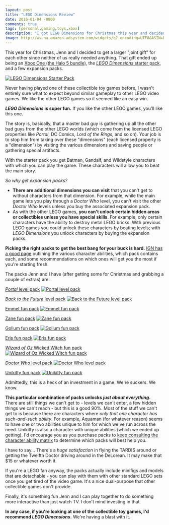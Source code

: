 ```yaml
---
layout: post
title: "LEGO Dimensions Review"
date: 2016-01-04 -0800
comments: true
tags: [personal,gaming,toys,xbox]
description: "I got LEGO Dimensions for Christmas this year and decided to post a review."
image: http://ws-na.amazon-adsystem.com/widgets/q?_encoding=UTF8&ASIN=B00VMB5RDQ&Format=_SL250_&ID=AsinImage&MarketPlace=US&ServiceVersion=20070822&WS=1&tag=mhsvortex
---
```

This year for Christmas, Jenn and I decided to get a larger "joint gift" for each other since neither of us really needed anything. That gift ended up being an [Xbox One (the Halo 5 bundle)](http://www.amazon.com/gp/product/B0136JP9OS/ref=as_li_tl?ie=UTF8&camp=1789&creative=390957&creativeASIN=B0136JP9OS&linkCode=as2&tag=mhsvortex&linkId=D32EKWMYHG3BUMS7), the [_LEGO Dimensions_ starter pack](http://www.amazon.com/gp/product/B00VMB5RDQ/ref=as_li_tl?ie=UTF8&camp=1789&creative=390957&creativeASIN=B00VMB5RDQ&linkCode=as2&tag=mhsvortex&linkId=TWJH7IS4ZHXXGXPU), and a few expansion packs.

[![LEGO Dimensions Starter Pack](http://ws-na.amazon-adsystem.com/widgets/q?_encoding=UTF8&ASIN=B00VMB5RDQ&Format=_SL250_&ID=AsinImage&MarketPlace=US&ServiceVersion=20070822&WS=1&tag=mhsvortex)](http://www.amazon.com/gp/product/B00VMB5RDQ/ref=as_li_tl?ie=UTF8&camp=1789&creative=390957&creativeASIN=B00VMB5RDQ&linkCode=as2&tag=mhsvortex&linkId=TWJH7IS4ZHXXGXPU)

Never having played one of these collectible toy games before, I wasn't entirely sure what to expect beyond similar gameplay to other LEGO video games. We like the other LEGO games so it seemed like an easy win.

**_LEGO Dimensions_ is super fun.** If you like the other LEGO games, you'll like this one.

The story is, basically, that a master bad guy is gathering up all the other bad guys from the other LEGO worlds (which come from the licensed LEGO properties like _Portal_, DC Comics, _Lord of the Rings_, and so on). Your job is to stop him from taking over these "dimensions" (each licensed property is a "dimension") by visiting the various dimensions and saving people or gathering special artifacts.

With the starter pack you get Batman, Gandalf, and Wildstyle characters with which you can play the game. These characters will allow you to beat the main story.

_So why get expansion packs?_

- **There are additional dimensions you can visit** that you can't get to without characters from that dimension. For example, while the main game lets you play through a _Doctor Who_ level, you can't visit the other _Doctor Who_ levels unless you buy the associated expansion pack.
- As with the other LEGO games, **you can't unlock certain hidden areas or collectibles unless you have special skills**. For example, only certain characters have the ability to destroy metal LEGO bricks. With previous LEGO games you could unlock these characters by beating levels; with _LEGO Dimensions_ you unlock characters by buying the expansion packs.

**Picking the right packs to get the best bang for your buck is hard.** [IGN has a good page](http://www.ign.com/wikis/lego-dimensions/Character_Ability_Guide) outlining the various character abilities, which pack contains each, and some recommendations on which ones will get you the most if you're starting fresh.

The packs Jenn and I have (after getting some for Christmas and grabbing a couple of extras) are:

[_Portal_ level pack](http://www.amazon.com/gp/product/B00ZGDSG0W/ref=as_li_tl?ie=UTF8&camp=1789&creative=390957&creativeASIN=B00ZGDSG0W&linkCode=as2&tag=mhsvortex&linkId=ZJ44VCRJFNOZRP6N)
[![Portal level pack](http://ws-na.amazon-adsystem.com/widgets/q?_encoding=UTF8&ASIN=B00ZGDSG0W&Format=_SL110_&ID=AsinImage&MarketPlace=US&ServiceVersion=20070822&WS=1&tag=mhsvortex)](http://www.amazon.com/gp/product/B00ZGDSG0W/ref=as_li_tl?ie=UTF8&camp=1789&creative=390957&creativeASIN=B00ZGDSG0W&linkCode=as2&tag=mhsvortex&linkId=ZJ44VCRJFNOZRP6N)

[_Back to the Future_ level pack](http://www.amazon.com/gp/product/B00VMB5VB4/ref=as_li_tl?ie=UTF8&camp=1789&creative=390957&creativeASIN=B00VMB5VB4&linkCode=as2&tag=mhsvortex&linkId=752B47S4BP2B3L6H)
[![Back to the Future level pack](http://ws-na.amazon-adsystem.com/widgets/q?_encoding=UTF8&ASIN=B00VMB5VB4&Format=_SL110_&ID=AsinImage&MarketPlace=US&ServiceVersion=20070822&WS=1&tag=mhsvortex)](http://www.amazon.com/gp/product/B00VMB5VB4/ref=as_li_tl?ie=UTF8&camp=1789&creative=390957&creativeASIN=B00VMB5VB4&linkCode=as2&tag=mhsvortex&linkId=752B47S4BP2B3L6H)

[Emmet fun pack](http://www.amazon.com/gp/product/B00VMB5ZIS/ref=as_li_tl?ie=UTF8&camp=1789&creative=390957&creativeASIN=B00VMB5ZIS&linkCode=as2&tag=mhsvortex&linkId=FSSPBVUZHTWHEVJT)
[![Emmet fun pack](http://ws-na.amazon-adsystem.com/widgets/q?_encoding=UTF8&ASIN=B00VMB5ZIS&Format=_SL110_&ID=AsinImage&MarketPlace=US&ServiceVersion=20070822&WS=1&tag=mhsvortex)](http://www.amazon.com/gp/product/B00VMB5ZIS/ref=as_li_tl?ie=UTF8&camp=1789&creative=390957&creativeASIN=B00VMB5ZIS&linkCode=as2&tag=mhsvortex&linkId=FSSPBVUZHTWHEVJT)

[Zane fun pack](http://www.amazon.com/gp/product/B00VMB65AA/ref=as_li_tl?ie=UTF8&camp=1789&creative=390957&creativeASIN=B00VMB65AA&linkCode=as2&tag=mhsvortex&linkId=BA27QPMGXI4UA5W5)
[![Zane fun pack](http://ws-na.amazon-adsystem.com/widgets/q?_encoding=UTF8&ASIN=B00VMB65AA&Format=_SL110_&ID=AsinImage&MarketPlace=US&ServiceVersion=20070822&WS=1&tag=mhsvortex)](http://www.amazon.com/gp/product/B00VMB65AA/ref=as_li_tl?ie=UTF8&camp=1789&creative=390957&creativeASIN=B00VMB65AA&linkCode=as2&tag=mhsvortex&linkId=BA27QPMGXI4UA5W5)

[Gollum fun pack](http://www.amazon.com/gp/product/B00VMB5ZU6/ref=as_li_tl?ie=UTF8&camp=1789&creative=390957&creativeASIN=B00VMB5ZU6&linkCode=as2&tag=mhsvortex&linkId=UZNLSBDOYUMTF6GE)
[![Gollum fun pack](http://ws-na.amazon-adsystem.com/widgets/q?_encoding=UTF8&ASIN=B00VMB5ZU6&Format=_SL110_&ID=AsinImage&MarketPlace=US&ServiceVersion=20070822&WS=1&tag=mhsvortex)](http://www.amazon.com/gp/product/B00VMB5ZU6/ref=as_li_tl?ie=UTF8&camp=1789&creative=390957&creativeASIN=B00VMB5ZU6&linkCode=as2&tag=mhsvortex&linkId=UZNLSBDOYUMTF6GE)

[Eris fun pack](http://www.amazon.com/gp/product/B00XUYWUL0/ref=as_li_tl?ie=UTF8&camp=1789&creative=390957&creativeASIN=B00XUYWUL0&linkCode=as2&tag=mhsvortex&linkId=DGHRSC7QLKRIPEZO)
[![Eris fun pack](http://ws-na.amazon-adsystem.com/widgets/q?_encoding=UTF8&ASIN=B00XUYWUL0&Format=_SL110_&ID=AsinImage&MarketPlace=US&ServiceVersion=20070822&WS=1&tag=mhsvortex)](http://www.amazon.com/gp/product/B00XUYWUL0/ref=as_li_tl?ie=UTF8&camp=1789&creative=390957&creativeASIN=B00XUYWUL0&linkCode=as2&tag=mhsvortex&linkId=DGHRSC7QLKRIPEZO)

[_Wizard of Oz_ Wicked Witch fun pack](http://www.amazon.com/gp/product/B00VMB641A/ref=as_li_tl?ie=UTF8&camp=1789&creative=390957&creativeASIN=B00VMB641A&linkCode=as2&tag=mhsvortex&linkId=474H4BND4WHA3FQB)
[![Wizard of Oz Wicked Witch fun pack](http://ws-na.amazon-adsystem.com/widgets/q?_encoding=UTF8&ASIN=B00VMB641A&Format=_SL110_&ID=AsinImage&MarketPlace=US&ServiceVersion=20070822&WS=1&tag=mhsvortex)](http://www.amazon.com/gp/product/B00VMB641A/ref=as_li_tl?ie=UTF8&camp=1789&creative=390957&creativeASIN=B00VMB641A&linkCode=as2&tag=mhsvortex&linkId=474H4BND4WHA3FQB)

[_Doctor Who_ level pack](http://www.amazon.com/gp/product/B010R2RHME/ref=as_li_tl?ie=UTF8&camp=1789&creative=390957&creativeASIN=B010R2RHME&linkCode=as2&tag=mhsvortex&linkId=SEAD7VLHKOHKYSMK)
[![Doctor Who level pack](http://ws-na.amazon-adsystem.com/widgets/q?_encoding=UTF8&ASIN=B010R2RHME&Format=_SL110_&ID=AsinImage&MarketPlace=US&ServiceVersion=20070822&WS=1&tag=mhsvortex)](http://www.amazon.com/gp/product/B010R2RHME/ref=as_li_tl?ie=UTF8&camp=1789&creative=390957&creativeASIN=B010R2RHME&linkCode=as2&tag=mhsvortex&linkId=SEAD7VLHKOHKYSMK)

[Unikitty fun pack](http://www.amazon.com/gp/product/B00VMB649M/ref=as_li_tl?ie=UTF8&camp=1789&creative=390957&creativeASIN=B00VMB649M&linkCode=as2&tag=mhsvortex&linkId=MHTWORKTMHUA6YEI)
[![Unikitty fun pack](http://ws-na.amazon-adsystem.com/widgets/q?_encoding=UTF8&ASIN=B00VMB649M&Format=_SL110_&ID=AsinImage&MarketPlace=US&ServiceVersion=20070822&WS=1&tag=mhsvortex)](http://www.amazon.com/gp/product/B00VMB649M/ref=as_li_tl?ie=UTF8&camp=1789&creative=390957&creativeASIN=B00VMB649M&linkCode=as2&tag=mhsvortex&linkId=MHTWORKTMHUA6YEI)

Admittedly, this is a heck of an investment in a game. We're suckers. We know.

**This particular combination of packs unlocks _just about everything_.** There are still things we can't get to - levels we can't enter, a few hidden things we can't reach - but this is a good 90%. Most of the stuff we can't get to is because there are characters where _only that one character has such-and-such ability_. For example, Aquaman (for whatever reason) seems to have one or two abilities unique to him for which we've run across the need. Unikitty is also a character with unique abilities (which we ended up getting). I'd encourage you as you purchase packs to [keep consulting the character ability matrix](http://www.ign.com/wikis/lego-dimensions/Character_Ability_Guide) to determine which packs will best help you.

I have to say... There's a _huge satisfaction_ in flying the TARDIS around or getting the Twelfth Doctor driving around in the DeLorean. It may make that $15 or whatever worth it.

If you're a LEGO fan anyway, the packs actually include minifigs and models that are detachable - you can play with them with other standard LEGO sets once you get tired of the video game. It's a nice dual-purpose that other collectible games don't provide.

Finally, it's something fun Jenn and I can play together to do something more interactive than just watch TV. I don't mind investing in that.

**In any case, if you're looking at one of the collectible toy games, I'd recommend _LEGO Dimensions_.** We're having a blast with it.
